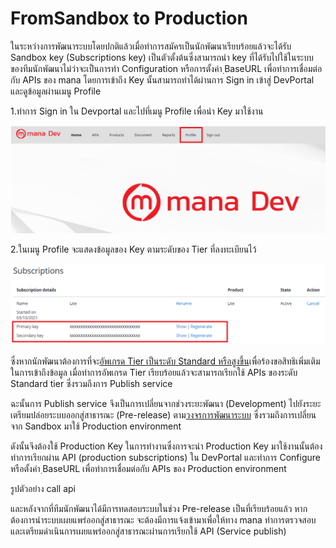 # FromSandbox to Production

ในระหว่างการพัฒนาระบบโดยปกติแล้วเมื่อทำการสมัครเป็นนักพัฒนาเรียบร้อยแล้วจะได้รับ Sandbox key (Subscriptions key) เป็นตัวตั้งต้นซึ่งสามารถนำ key ที่ได้รับไปใช้ในระบบของทีมนักพัฒนาไม่ว่าจะเป็นการทำ Configuration หรือการตั้งค่า ฺBaseURL เพื่อทำการเชื่อมต่อกับ APIs ของ mana โดยการเข้าถึง Key นั้นสามารถทำได้ผ่านการ Sign in เข้าสู่ DevPortal และดูข้อมูลผ่านเมนู Profile

1.ทำการ Sign in ใน Devportal และไปที่เมนู Profile เพื่อนำ Key มาใช้งาน 

![a](../img/Tutorial/sand2prod/getkey1.png)

2.ในเมนู Profile จะแสดงข้อมูลของ Key ตามระดับของ Tier ที่ลงทะเบียนไว้

![a](../img/Tutorial/sand2prod/getkey2.png)

ซึ่งหากนักพัฒนาต้องการที่จะ[อัพเกรด Tier เป็นระดับ Standard หรือสูงขึ้น](../Quickstarts/stepUpgrade_tier.md)เพื่อร้องขอสิทธิเพิ่มเติมในการเข้าถึงข้อมูล เมื่อทำการอัพเกรด Tier เรียบร้อยแล้วจะสามารถเรียกใช้ APIs ของระดับ Standard tier ซึ่งรวมถึงการ Publish service

ฉะนั้นการ Publish service จึงเป็นการเปลี่ยนจากช่วงระยะพัฒนา (Development) ไปยังระยะเตรียมปล่อยระบบออกสู่สาธารณะ (Pre-release) ตาม[วงจรการพัฒนาระบบ](../Introduction/DevelopmentCycle.md) ซึ่งรวมถึงการเปลี่ยนจาก Sandbox มาใช้ Production environment 

ดังนั้นจึงต้องใช้ Production Key ในการทำงานซึ่งการจะนำ Production Key มาใช้งานนั้นต้องทำการเรียกผ่าน API (production subscriptions) ใน DevPortal และทำการ Configure หรือตั้งค่า ฺBaseURL เพื่อทำการเชื่อมต่อกับ APIs ของ Production environment 

รูปตัวอย่าง call api

และหลังจากที่ทีมนักพัฒนาได้มีการทดสอบระบบในช่วง Pre-release เป็นที่เรียบร้อยแล้ว หากต้องการนำระบบเผยแพร่ออกสู่สาธารณะ จะต้องมีการแจ้งเข้ามาเพื่อให้ทาง mana ทำการตรวจสอบและเตรียมดำเนินการเผยแพร่ออกสู่สาธารณะผ่านการเรียกใช้ API (Service publish)